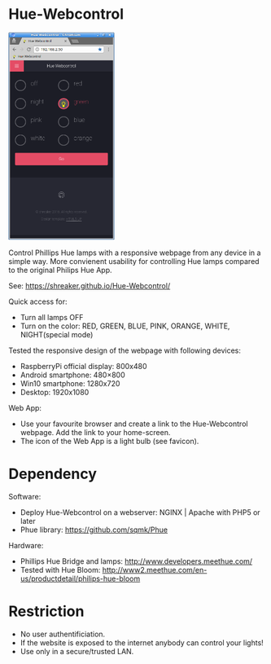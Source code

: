 # Hue-Webcontrol
<img src="./Readme_screenshot.png" height="407" alt="Hue-Webcontrol screenshot"/>

Control Phillips Hue lamps with a responsive webpage from any device in a simple way.
More convienent usability for controlling Hue lamps compared to the original Philips Hue App.

See: https://shreaker.github.io/Hue-Webcontrol/

Quick access for:
- Turn all lamps OFF
- Turn on the color: RED, GREEN, BLUE, PINK, ORANGE, WHITE, NIGHT(special mode)

Tested the responsive design of the webpage with following devices:
- RaspberryPi official display: 800x480
- Android smartphone: 480×800
- Win10 smartphone: 1280x720
- Desktop: 1920x1080

Web App:
- Use your favourite browser and create a link to the Hue-Webcontrol webpage. Add the link to your home-screen.
- The icon of the Web App is a light bulb (see favicon).

# Dependency
Software:
- Deploy Hue-Webcontrol on a webserver: NGINX | Apache with PHP5 or later
- Phue library: https://github.com/sqmk/Phue

Hardware:
- Phillips Hue Bridge and lamps: http://www.developers.meethue.com/
- Tested with Hue Bloom: http://www2.meethue.com/en-us/productdetail/philips-hue-bloom

# Restriction
- No user authentificiation. 
- If the website is exposed to the internet anybody can control your lights!
- Use only in a secure/trusted LAN.
